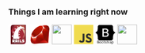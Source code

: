 
<h3 align="left">Things I am learning right now</h3>
<p align="left"> <img src="https://raw.githubusercontent.com/devicons/devicon/master/icons/rails/rails-original-wordmark.svg" width="40" height="40"/> <img src="https://raw.githubusercontent.com/devicons/devicon/master/icons/ruby/ruby-original.svg" width="40" height="40"/> <img src="https://seeklogo.com/images/S/stimulus-logo-00C9C155E0-seeklogo.com.png" width="40" height="40"/> <img src="https://raw.githubusercontent.com/devicons/devicon/master/icons/javascript/javascript-original.svg" width="40" height="40"/>  <img src="https://raw.githubusercontent.com/devicons/devicon/master/icons/bootstrap/bootstrap-plain-wordmark.svg" width="40" height="40"/> <img src="https://www.vectorlogo.zone/logos/git-scm/git-scm-icon.svg" width="40" height="40"/> </p>
